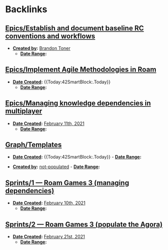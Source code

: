 
# Backlinks
## [Epics/Establish and document baseline RC conventions and workflows](<Epics/Establish and document baseline RC conventions and workflows.md>)
- **[Created by](<Created by.md>):** [Brandon Toner](<Brandon Toner.md>)
    - **[Date Range](<Date Range.md>):**

## [Epics/Implement Agile Methodologies in Roam](<Epics/Implement Agile Methodologies in Roam.md>)
- **[Date Created](<Date Created.md>):** {{Today:42SmartBlock:.Today}}
    - **[Date Range](<Date Range.md>):**

## [Epics/Managing knowledge dependencies in multiplayer](<Epics/Managing knowledge dependencies in multiplayer.md>)
- **[Date Created](<Date Created.md>):** [February 11th, 2021](<February 11th, 2021.md>)
    - **[Date Range](<Date Range.md>):**

## [Graph/Templates](<Graph/Templates.md>)
- **[Date Created](<Date Created.md>):** {{Today:42SmartBlock:.Today}}
                - **[Date Range](<Date Range.md>):**

- **[Created by](<Created by.md>):** [not-populated](<not-populated.md>)
                - **[Date Range](<Date Range.md>):**

## [Sprints/1 — Roam Games 3 (managing dependencies)](<Sprints/1 — Roam Games 3 (managing dependencies).md>)
- **[Date Created](<Date Created.md>):** [February 10th, 2021](<February 10th, 2021.md>)
    - **[Date Range](<Date Range.md>):**

## [Sprints/2 — Roam Games 3 (populate the Agora)](<Sprints/2 — Roam Games 3 (populate the Agora).md>)
- **[Date Created](<Date Created.md>):** [February 21st, 2021](<February 21st, 2021.md>)
    - **[Date Range](<Date Range.md>):**

